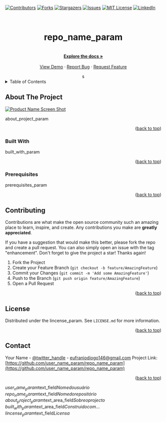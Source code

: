 <div id="top"></div>
<!--
*** Thanks for checking out the Best-README-Template. If you have a suggestion
*** that would make this better, please fork the repo and create a pull request
*** or simply open an issue with the tag "enhancement".
*** Don't forget to give the project a star!
*** Thanks again! Now go create something AMAZING! :D
-->



<!-- PROJECT SHIELDS -->
<!--
*** I'm using markdown "reference style" links for readability.
*** Reference links are enclosed in brackets [ ] instead of parentheses ( ).
*** See the bottom of this document for the declaration of the reference variables
*** for contributors-url, forks-url, etc. This is an optional, concise syntax you may use.
*** https://www.markdownguide.org/basic-syntax/#reference-style-links
-->
[![Contributors][contributors-shield]](https://github.com/user_name_param/repo_name_param/CONTRIBUTORS.md)
[![Forks][forks-shield]](https://github.com/user_name_param/repo_name_param/fork)
[![Stargazers][stars-shield]](https://github.com/user_name_param/repo_name_param/stargazersi)
[![Issues][issues-shield]](https://github.com/user_name_param/repo_name_param/issues)
[![MIT License][license-shield]](https://github.com/user_name_param/repo_name_param/blob/master/LICENSE)
[![LinkedIn][linkedin-shield]](https://www.linkedin.com/in/eufranio-diogo-a33145122/)



<!-- PROJECT LOGO -->
<br />
<div align="center">
<h1 align="center">repo_name_param</h1>

  <p align="center">
    <br />
    <a href="https://github.com/user_name_param/repo_name_param"><strong>Explore the docs »</strong></a>
    <br />
    <br />
    <a href="https://domain_name_param/repo_name_param">View Demo</a>
    ·
    <a href="https://github.com/user_name_param/repo_name_param/issues">Report Bug</a>
    ·
    <a href="https://github.com/user_name_param/repo_name_param/issues">Request Feature</a>
  </p>s
</div>



<!-- TABLE OF CONTENTS -->
<details>
  <summary>Table of Contents</summary>
  <ol>
    <li>
      <a href="#about-the-project">About The Project</a>
      <ul>
        <li><a href="#built-with">Built With</a></li>
      </ul>
    </li>
    <li><a href="#license">License</a></li>
    <li><a href="#contact">Contact</a></li>
    <li><a href="#acknowledgments">Acknowledgments</a></li>
  </ol>
</details>



<!-- ABOUT THE PROJECT -->
## About The Project

[![Product Name Screen Shot][product-screenshot]](https://domain_name_param/repo_name_param)

about_project_param

<p align="right">(<a href="#top">back to top</a>)</p>



### Built With

built_with_param

<p align="right">(<a href="#top">back to top</a>)</p>


### Prerequisites

prerequisites_param


<p align="right">(<a href="#top">back to top</a>)</p>



<!-- CONTRIBUTING -->
## Contributing

Contributions are what make the open source community such an amazing place to learn, inspire, and create. Any contributions you make are **greatly appreciated**.

If you have a suggestion that would make this better, please fork the repo and create a pull request. You can also simply open an issue with the tag "enhancement".
Don't forget to give the project a star! Thanks again!

1. Fork the Project
2. Create your Feature Branch (`git checkout -b feature/AmazingFeature`)
3. Commit your Changes (`git commit -m 'Add some AmazingFeature'`)
4. Push to the Branch (`git push origin feature/AmazingFeature`)
5. Open a Pull Request

<p align="right">(<a href="#top">back to top</a>)</p>



<!-- LICENSE -->
## License

Distributed under the lincense_param. See `LICENSE.md` for more information.

<p align="right">(<a href="#top">back to top</a>)</p>



<!-- CONTACT -->
## Contact

Your Name - [@twitter_handle](https://twitter.com/twitter_handle) - eufraniodiogo146@gmail.com
Project Link: [https://github.com/user_name_param/repo_name_param](https://github.com/user_name_param/repo_name_param)

<p align="right">(<a href="#top">back to top</a>)</p>


<!-- MARKDOWN LINKS & IMAGES -->
<!-- https://www.markdownguide.org/basic-syntax/#reference-style-links -->
[contributors-shield]: https://img.shields.io/github/contributors/user_name_param/repo_name_param.svg?style=for-the-badge
[contributors-url]: https://github.com/user_name_param/repo_name_param/graphs/contributors
[forks-shield]: https://img.shields.io/github/forks/user_name_param/repo_name_param.svg?style=for-the-badge
[forks-url]: https://github.com/user_name_param/repo_name_param/network/members
[stars-shield]: https://img.shields.io/github/stars/user_name_param/repo_name_param.svg?style=for-the-badge
[stars-url]: https://github.com/user_name_param/repo_name_param/stargazers
[issues-shield]: https://img.shields.io/github/issues/user_name_param/repo_name_param.svg?style=for-the-badge
[issues-url]: https://github.com/user_name_param/repo_name_param/issues
[license-shield]: https://img.shields.io/github/license/user_name_param/repo_name_param.svg?style=for-the-badge
[license-url]: https://github.com/user_name_param/repo_name_param/blob/master/LICENSE.txt
[linkedin-shield]: https://img.shields.io/badge/-LinkedIn-black.svg?style=for-the-badge&logo=linkedin&colorB=555
[linkedin-url]: https://linkedin.com/in/eufranio-diogo-a33145122
[product-screenshot]: IMG/screenshot_param.png



$user_name_param$text_field$Nome do usuário$
$repo_name_param$text_field$Nome do repositório$
$about_project_param$text_area_field$Sobre o projecto$
$built_with_param$text_area_field$Construido com ...$
$lincense_param$text_field$Licensa$




